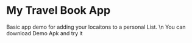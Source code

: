 # My Travel Book App
Basic app demo for adding your locaitons to a personal List. \n
You can download Demo Apk and try it
